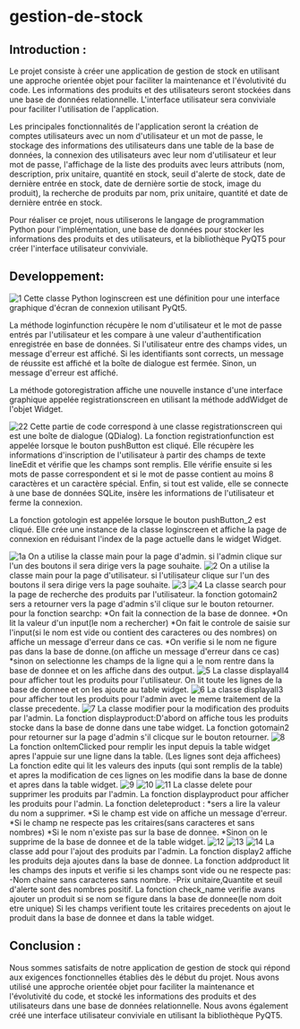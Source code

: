 # gestion-de-stock
## Introduction :

Le projet consiste à créer une application de gestion de stock en utilisant une approche orientée objet pour faciliter la maintenance et l'évolutivité du code. Les informations des produits et des utilisateurs seront stockées dans une base de données relationnelle. L'interface utilisateur sera conviviale pour faciliter l'utilisation de l'application.

Les principales fonctionnalités de l'application seront la création de comptes utilisateurs avec un nom d'utilisateur et un mot de passe, le stockage des informations des utilisateurs dans une table de la base de données, la connexion des utilisateurs avec leur nom d'utilisateur et leur mot de passe, l'affichage de la liste des produits avec leurs attributs (nom, description, prix unitaire, quantité en stock, seuil d'alerte de stock, date de dernière entrée en stock, date de dernière sortie de stock, image du produit), la recherche de produits par nom, prix unitaire, quantité et date de dernière entrée en stock.

Pour réaliser ce projet, nous utiliserons le langage de programmation Python pour l'implémentation, une base de données pour stocker les informations des produits et des utilisateurs, et la bibliothèque PyQT5 pour créer l'interface utilisateur conviviale.

## Developpement:
![1](https://github.com/Roukny-anas/gestion-de-stock/assets/121769827/80084244-d576-480c-8253-ba02177d0f7a)
Cette classe Python loginscreen est une définition pour une interface graphique d'écran de connexion utilisant PyQt5.

La méthode loginfunction récupère le nom d'utilisateur et le mot de passe entrés par l'utilisateur et les compare à une valeur d'authentification enregistrée en base de données. Si l'utilisateur entre des champs vides, un message d'erreur est affiché. Si les identifiants sont corrects, un message de réussite est affiché et la boîte de dialogue est fermée. Sinon, un message d'erreur est affiché.

La méthode gotoregistration affiche une nouvelle instance d'une interface graphique appelée registrationscreen en utilisant la méthode addWidget de l'objet Widget.

![22](https://github.com/Roukny-anas/gestion-de-stock/assets/121769827/f4592a1e-2289-4b7d-bccf-f274ef231564)
Cette partie de code correspond à une classe registrationscreen qui est une boîte de dialogue (QDialog).
La fonction registrationfunction est appelée lorsque le bouton pushButton est cliqué. Elle récupère les informations d'inscription de l'utilisateur à partir des champs de texte lineEdit et vérifie que les champs sont remplis. Elle vérifie ensuite si les mots de passe correspondent et si le mot de passe contient au moins 8 caractères et un caractère spécial. Enfin, si tout est valide, elle se connecte à une base de données SQLite, insère les informations de l'utilisateur et ferme la connexion.

La fonction gotologin est appelée lorsque le bouton pushButton_2 est cliqué. Elle crée une instance de la classe loginscreen et affiche la page de connexion en réduisant l'index de la page actuelle dans le widget Widget.


![1a](https://github.com/Roukny-anas/gestion-de-stock/assets/121769827/197b4db9-c411-477e-bce0-50458db423ac)
On a utilise la classe main pour la page d'admin.
si l'admin clique sur l'un des boutons il sera dirige vers la page souhaite.
![2](https://github.com/Roukny-anas/gestion-de-stock/assets/121769827/b891f775-867e-441f-8525-aa72e2bd0e64)
On a utilise la classe main pour la page d'utilisateur.
si l'utilisateur clique sur l'un des boutons il sera dirige vers la page souhaite.
![3](https://github.com/Roukny-anas/gestion-de-stock/assets/121769827/e2f3d9bb-f802-4bc7-b536-dc9adb873baf)
![4](https://github.com/Roukny-anas/gestion-de-stock/assets/121769827/a7f2f2ac-6361-466f-8d9f-b1f2d54c010c)
La classe search pour la page de recherche des produits par l'utilisateur.
la fonction gotomain2 sers a retourner vers la page d'admin s'il clique sur le bouton
retourner.
pour la fonction searchp:
*On fait la connection de la base de donnee.
*On lit la valeur d'un input(le nom a rechercher)
*On fait le controle de saisie sur l'input(si le nom est vide ou contient des caracteres ou des nombres)
on affiche un message d'erreur dans ce cas.
*On verifie si le nom ne figure pas dans la base de donne.(on affiche un message d'erreur dans ce cas)
*sinon on selectionne les champs de la ligne qui a le nom rentre dans la base de donnee et on les affiche
dans des output.
![5](https://github.com/Roukny-anas/gestion-de-stock/assets/121769827/83265ab4-266b-4598-add6-1d3d4d58f04b)
La classe displayall4 pour afficher tout les produits pour l'utilisateur.
On lit toute les lignes de la base de donnee et on les ajoute au table widget.
![6](https://github.com/Roukny-anas/gestion-de-stock/assets/121769827/78d2f5d1-5b51-45bc-afb2-6b1886b388fe)
La classe displayall3 pour afficher tout les produits pour l'admin avec le meme traitement de la classe 
precedente.
![7](https://github.com/Roukny-anas/gestion-de-stock/assets/121769827/af018c6d-3d7c-4e23-ac08-081e67000364)
La classe modifier pour la modification des produits par l'admin.
La fonction displayproduct:D'abord on affiche tous les produits stocke dans la base de donne dans une tabe widget.
La fonction gotomain2 pour retourner sur la page d'admin s'il clicque sur le bouton retourner.
![8](https://github.com/Roukny-anas/gestion-de-stock/assets/121769827/8ac16912-6548-42a2-8157-45a4a6b89c19)
La fonction onItemClicked pour remplir les input depuis la table widget apres l'appuie sur une ligne dans la table.
(Les lignes sont deja affichees)
La fonction edite qui lit les valeurs des inputs (qui sont remplis de la table) et apres la modification de ces lignes
on les modifie dans la base de donne et apres dans la table widget.
![9](https://github.com/Roukny-anas/gestion-de-stock/assets/121769827/5f1e4608-65b6-46a0-9808-e8fbff476611)
![10](https://github.com/Roukny-anas/gestion-de-stock/assets/121769827/5085ca1f-ffe8-491c-ae0d-d82718164b2e)
![11](https://github.com/Roukny-anas/gestion-de-stock/assets/121769827/9c912ee1-e780-4d92-95e6-17511283786e)
La classe delete pour supprimer les produits par l'admin.
La fonction displayproduct pour afficher les produits pour l'admin.
La fonction deleteproduct :
*sers a lire la valeur du nom a supprimer.
*Si le champ est vide on affiche un message d'erreur.
*Si le champ ne respecte pas les critaires(sans caracteres et sans nombres)
*Si le nom n'existe pas sur la base de donnee.
*Sinon on le supprime de la base de donnee et de la table widget.
![12](https://github.com/Roukny-anas/gestion-de-stock/assets/121769827/81626f39-22aa-4cb2-a58a-3601daf9ecfc)
![13](https://github.com/Roukny-anas/gestion-de-stock/assets/121769827/50df6739-6788-49b5-9e14-843fcc23918d)
![14](https://github.com/Roukny-anas/gestion-de-stock/assets/121769827/4cb49198-6b52-49e7-a91f-2bdac4f0861e)
La classe add pour l'ajout des produits par l'admin.
La fonction display2 affiche les produits deja ajoutes dans la base de donnee.
La fonction addproduct lit les champs des inputs et verifie si les champs sont vide ou ne respecte pas:
-Nom chaine sans caracteres sans nombre.
-Prix unitaire,Quantite et seuil d'alerte sont des nombres positif.
La fonction check_name verifie avans ajouter un produit si se nom se figure dans la base de donnee(le nom doit etre unique)
Si les champs verifient toute les critaires precedents on ajout le produit dans la base de donnee et dans la table widget.

## Conclusion :

Nous sommes satisfaits de notre application de gestion de stock qui répond aux exigences fonctionnelles établies dès le début du projet. Nous avons utilisé une approche orientée objet pour faciliter la maintenance et l'évolutivité du code, et stocké les informations des produits et des utilisateurs dans une base de données relationnelle. Nous avons également créé une interface utilisateur conviviale en utilisant la bibliothèque PyQT5.
